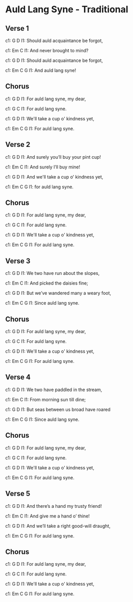 ---
---

# Auld Lang Syne - Traditional

## Verse 1
c1:         G                D
l1: Should auld acquaintance be forgot,

c1:     Em               C
l1: And never brought to mind?

c1:        G                 D
l1: Should auld acquaintance be forgot,

c1:     Em   C    G
l1: And auld lang syne!

## Chorus
c1:     G         D
l1: For auld lang syne, my dear,

c1:     G         C
l1: For auld lang syne.

c1:       G             D
l1: We'll take a cup o' kindness yet,

c1:     Em   C    G
l1: For auld lang syne.

## Verse 2
c1:       G                D
l1: And surely you’ll buy your pint cup!

c1:      Em              C
l1: And surely I’ll buy mine!

c1:            G             D
l1: And we'll take a cup o’ kindness yet,

c1:      Em  C    G
l1: for auld lang syne.

## Chorus
c1:     G         D
l1: For auld lang syne, my dear,

c1:     G         C
l1: For auld lang syne.

c1:       G             D
l1: We'll take a cup o' kindness yet,

c1:     Em   C    G
l1: For auld lang syne.

## Verse 3
c1:    G              D
l1: We two have run about the slopes,

c1:      Em                 C
l1: And picked the daisies fine;

c1:            G              D
l1: But we’ve wandered many a weary foot,

c1:       Em   C    G
l1: Since auld lang syne.

## Chorus
c1:     G         D
l1: For auld lang syne, my dear,

c1:     G         C
l1: For auld lang syne.

c1:       G             D
l1: We'll take a cup o' kindness yet,

c1:     Em   C    G
l1: For auld lang syne.

## Verse 4
c1:    G                D
l1: We two have paddled in the stream,

c1:       Em               C
l1: From morning sun till dine;

c1:       G              D
l1: But seas between us broad have roared

c1:       Em   C    G
l1: Since auld lang syne.

## Chorus
c1:     G         D
l1: For auld lang syne, my dear,

c1:     G         C
l1: For auld lang syne.

c1:       G             D
l1: We'll take a cup o' kindness yet,

c1:     Em   C    G
l1: For auld lang syne.

## Verse 5
c1:      G                D
l1: And there’s a hand my trusty friend!

c1:     Em                 C
l1: And give me a hand o’ thine!

c1:     G                  D
l1: And we’ll take a right good-will draught,

c1:       Em  C    G
l1: For auld lang syne.

## Chorus
c1:     G         D
l1: For auld lang syne, my dear,

c1:     G         C
l1: For auld lang syne.

c1:       G             D
l1: We'll take a cup o' kindness yet,

c1:     Em   C    G
l1: For auld lang syne.